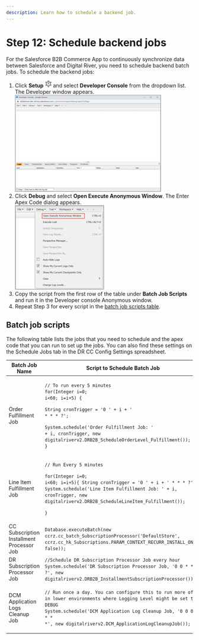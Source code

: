 ```yaml
---
description: Learn how to schedule a backend job.
---
```


# Step 12: Schedule backend jobs

For the Salesforce B2B Commerce App to continuously synchronize data between Salesforce and Digital River, you need to schedule backend batch jobs. To schedule the backend jobs:

1. Click **Setup** ![](<../.gitbook/assets/setupicon (8) (6).png>) and select **Developer Console** from the dropdown list. The Developer window appears. \
   ![](<../.gitbook/assets/Install DR B2B API Connector80.png>)
2. Click **Debug** and select **Open Execute Anonymous Window**. The Enter Apex Code dialog appears.\
   ![](<../.gitbook/assets/Install DR B2B API Connector81.png>)
3. Copy the script from the first row of the table under **Batch Job Scripts** and run it in the Developer console Anonymous window.
4. Repeat Step 3 for every script in the [batch job scripts table](step-12-schedule-backend-jobs.md#batch-job-scripts).

## Batch job scripts <a href="#batch-job-scripts" id="batch-job-scripts"></a>

The following table lists the jobs that you need to schedule and the apex code that you can run to set up the jobs. You can also find these settings on the Schedule Jobs tab in the DR CC Config Settings spreadsheet.

| Batch Job Name                            | Script to Schedule Batch Job                                                                                                                                                                                                                                                                                      | Comments                                                                                                                                                                                       |
| ----------------------------------------- | ----------------------------------------------------------------------------------------------------------------------------------------------------------------------------------------------------------------------------------------------------------------------------------------------------------------- | ---------------------------------------------------------------------------------------------------------------------------------------------------------------------------------------------- |
| Order Fulfillment Job                     | <p><code>// To run every 5 minutes</code> <br><code>for(Integer i=0; i&#x3C;60; i=i+5) {</code> </p><p><code>String cronTrigger = '0 ' + i + ' * * * ?';</code> </p><p><code>System.schedule('Order Fulfillment Job: ' + i, cronTrigger, new digitalriverv2.DRB2B_ScheduleOrderLevel_Fulfillment()); }</code></p> | This job sends Order Level Fulfillment Information to Digital River. Currently, this is used only for order cancellations.                                                                     |
| Line Item  Fulfillment Job                | <p><code>// Run Every 5 minutes</code> </p><p><code>for(Integer i=0; i&#x3C;60; i=i+5){ String cronTrigger = '0 ' + i + ' * * * ?'; System.schedule('Line Item Fulfillment Job: ' + i, cronTrigger, new digitalriverv2.DRB2B_ScheduleLineItem_Fulfillment());</code> </p><p><code>}</code></p>                    | This job sends line-item level fulfillment Information to Digital River.                                                                                                                       |
| CC Subscription Installment Processor Job | `Database.executeBatch(new ccrz.cc_batch_SubscriptionProcessor('DefaultStore', ccrz.cc_hk_Subscriptions.PARAM_CONTEXT_RECURR_INSTALL_ONLY, false));`                                                                                                                                                              | Schedule this job to run at least once every day.                                                                                                                                              |
| DR  Subscription Processor Job            | `//Schedule DR Subscription Processor Job every hour System.schedule('DR Subscription Processor Job, '0 0 * * * ?', new digitalriverv2.DRB2B_InstallmentSubscriptionProcessor());`                                                                                                                                | This job currently processes only 1 record at a time. Please schedule this more often in a day based on the number of installments that need to be processed.                                  |
| DCM Application Logs Cleanup Job          | <p><code>// Run once a day. You can configure this to run more often in lower environments where Logging Level might be set to DEBUG</code> <br><code>System.schedule('DCM Application Log Cleanup Job, '0 0 0 ? * * *', new digitalriverv2.DCM_ApplicationLogCleanupJob());</code></p>                           | This job cleans up the DCM Application logs based on the configuration “Delete Logs older than” in the Custom Metadata type **digitalriverv2\_\_DCM\_Application\_Log\_Configuration\_\_mdt**. |
